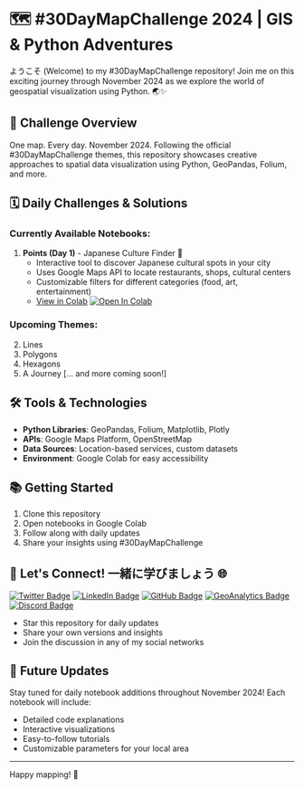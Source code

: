# 🗺️ #30DayMapChallenge 2024 | GIS & Python Adventures

ようこそ (Welcome) to my #30DayMapChallenge repository! Join me on this exciting journey through November 2024 as we explore the world of geospatial visualization using Python. 🌏✨

## 🎯 Challenge Overview

One map. Every day. November 2024. Following the official #30DayMapChallenge themes, this repository showcases creative approaches to spatial data visualization using Python, GeoPandas, Folium, and more.

## 🗓️ Daily Challenges & Solutions

### Currently Available Notebooks:
1. **Points (Day 1)** - Japanese Culture Finder 🍜
   - Interactive tool to discover Japanese cultural spots in your city
   - Uses Google Maps API to locate restaurants, shops, cultural centers
   - Customizable filters for different categories (food, art, entertainment)
   - [View in Colab](https://colab.research.google.com/github/oechenique/30DayMapChallenge/blob/main/Notebooks/day1_points.ipynb) 
   [![Open In Colab](https://colab.research.google.com/assets/colab-badge.svg)](https://colab.research.google.com/github/oechenique/30DayMapChallenge/blob/main/Notebooks/day1_points.ipynb)

### Upcoming Themes:
2. Lines
3. Polygons
4. Hexagons
5. A Journey
[... and more coming soon!]

## 🛠️ Tools & Technologies

- **Python Libraries**: GeoPandas, Folium, Matplotlib, Plotly
- **APIs**: Google Maps Platform, OpenStreetMap
- **Data Sources**: Location-based services, custom datasets
- **Environment**: Google Colab for easy accessibility

## 📚 Getting Started

1. Clone this repository
2. Open notebooks in Google Colab
3. Follow along with daily updates
4. Share your insights using #30DayMapChallenge

## 🤝 Let's Connect! 一緒に学びましょう 🌐

[![Twitter Badge](https://img.shields.io/badge/-@GastonEchenique-1DA1F2?style=flat&logo=x&logoColor=white&link=https://x.com/GastonEchenique)](https://x.com/GastonEchenique)
[![LinkedIn Badge](https://img.shields.io/badge/-Gastón_Echenique-0A66C2?style=flat&logo=Linkedin&logoColor=white&link=https://www.linkedin.com/in/gaston-echenique/)](https://www.linkedin.com/in/gaston-echenique/)
[![GitHub Badge](https://img.shields.io/badge/-oechenique-333?style=flat&logo=github&logoColor=white&link=https://github.com/oechenique)](https://github.com/oechenique)
[![GeoAnalytics Badge](https://img.shields.io/badge/-GeoAnalytics_Site-2ecc71?style=flat&logo=google-earth&logoColor=white&link=https://oechenique.github.io/geoanalytics/)](https://oechenique.github.io/geoanalytics/)
[![Discord Badge](https://img.shields.io/badge/-Gastón|ガストン-5865F2?style=flat&logo=discord&logoColor=white&link=https://discord.com/users/gastonechenique)](https://discord.com/users/gastonechenique)

- Star this repository for daily updates
- Share your own versions and insights
- Join the discussion in any of my social networks

## 🌟 Future Updates

Stay tuned for daily notebook additions throughout November 2024! Each notebook will include:
- Detailed code explanations
- Interactive visualizations
- Easy-to-follow tutorials
- Customizable parameters for your local area

---
Happy mapping! 🌸
